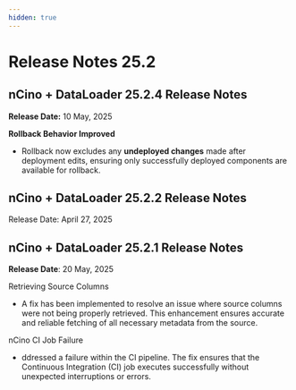 ```yaml
---
hidden: true
---
```


# Release Notes 25.2

## nCino + DataLoader 25.2.4 Release Notes

**Release Date:** 10 May, 2025

**Rollback Behavior Improved**

* Rollback now excludes any **undeployed changes** made after deployment edits, ensuring only successfully deployed components are available for rollback.



















## nCino + DataLoader 25.2.2 Release Notes

Release Date: April 27, 2025



## nCino + DataLoader 25.2.1 Release Notes

**Release Date**: 20 May, 2025

Retrieving Source Columns

* A fix has been implemented to resolve an issue where source columns were not being properly retrieved. This enhancement ensures accurate and reliable fetching of all necessary metadata from the source.

nCino CI Job Failure

* ddressed a failure within the CI pipeline. The fix ensures that the Continuous Integration (CI) job executes successfully without unexpected interruptions or errors.

















